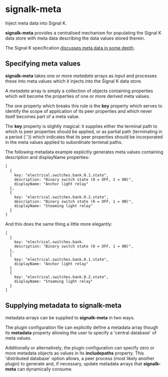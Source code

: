 # signalk-meta

Inject meta data into Signal K.

__signalk-meta__ provides a centralised mechanism for populating the
Signal K data store with meta data describing the data values stored
therein.

The Signal K specification
[discusses meta data in some depth](https://github.com/SignalK/specification/blob/master/gitbook-docs/data_model_metadata.md).

## Specifying meta values

__signalk-meta__ takes one or more *metadata* arrays as input and
processes these into meta values which it injects into the Signal K
data store.

A *metadata* array is simply a collection of objects containing
properties which will become the properties of one or more derived
meta values.

The one property which breaks this rule is the **key** property
which serves to identify the scope of application of its peer
properties and which never itself becomes part of a meta value.

The **key** property is slightly magical: it supplies either the
terminal path to which ts peer properties should be applied, or as
 partial path (terminating in a period ('.')) which indicates that
its peer properties should be incorporated in the meta values applied
to subordinate terminal paths.

The following metadata example explicitly generates meta values
containing description and displayName properties:
```
[
  {
    key: "electrical.switches.bank.0.1.state",
    description: "Binary switch state (0 = OFF, 1 = ON)",
    displayName: "Anchor light relay"
  },
  {
    key: "electrical.switches.bank.0.2.state",
    description: "Binary switch state (0 = OFF, 1 = ON)",
    displayName: "Steaming light relay"
  }
]
```
And this does the same thing a little more elegantly:
```
[
  {
    key: "electrical.switches.bank.
    description: "Binary switch state (0 = OFF, 1 = ON)",
  },
  {
    key: "electrical.switches.bank.0.1.state",
    displayName: "Anchor light relay"
  }
  {
    key: "electrical.switches.bank.0.2.state",
    displayName: "Steaming light relay"
  }
]
```

## Supplying metadata to __signalk-meta__

metadata arrays can be supplied to __signalk-meta__ in two ways.

The plugin configuration file can explicitly define a metadata array
though its **metadata** property allowing the user to specify a
'central database' of meta values.

Additionally or alternatively, the plugin configuration can specify
zero or more metadata objects as values in its **includepaths**
property.
This 'distributed database' option allows, a peer process (most likely
another plugin) to generate and, if necessary, update metadata arrays
that __signalk-meta__ can dynamically consume.

